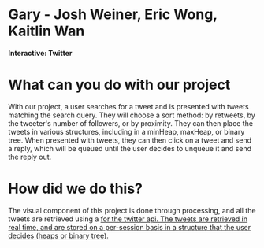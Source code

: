 # Gary - Josh Weiner, Eric Wong, Kaitlin Wan
<b> Interactive: Twitter </b>
<h1>What can you do with our project </h1>
<p> With our project, a user searches for a tweet and is presented with tweets matching the search query. They will choose a sort method: by retweets, by the tweeter's number of followers, or by proximity. They can then place the tweets in various structures, including in a minHeap, maxHeap, or binary tree. When presented with tweets, they can then click on a tweet and send a reply, which will be queued until the user decides to unqueue it and send the reply out. </p>

<h1> How did we do this?</h1>
<p> The visual component of this project is done through processing, and all the tweets are retrieved using a <a href = http://twitter4j.org/en/index.html" Java library </a> for the twitter api. The tweets are retrieved in real time, and are stored on a per-session basis in a structure that the user decides (heaps or binary tree). </p>
